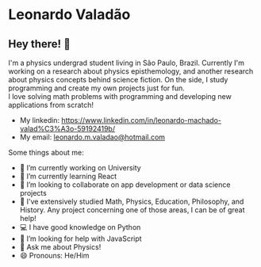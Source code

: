# Leonardo Valadão

## Hey there! 👋
I'm a physics undergrad student living in São Paulo, Brazil. Currently I'm working on a research about physics episthemology, and another research about physics concepts behind science fiction. On the side, I study programming and create my own projects just for fun. <br/>
I love solving math problems with programming and developing new applications from scratch!

- My linkedin: https://www.linkedin.com/in/leonardo-machado-valad%C3%A3o-59192419b/
- My email: leonardo.m.valadao@hotmail.com

Some things about me:

- 🔭 I’m currently working on University
- 🌱 I’m currently learning React
- 👯 I’m looking to collaborate on app development or data science projects
- 🧠 I've extensively studied Math, Physics, Education, Philosophy, and History. Any project concerning one of those areas, I can be of great help!
- 💻 I have good knowledge on Python
- 🤔 I’m looking for help with JavaScript
- 💬 Ask me about Physics!
- 😄 Pronouns: He/Him
<!-- ⚡ Fun fact: ...-->
